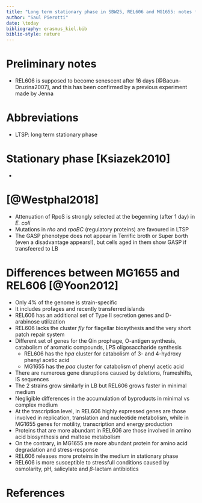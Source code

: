 ```yaml
---
title: "Long term stationary phase in SBW25, REL606 and MG1655: notes from the literature"
author: "Saul Pierotti"
date: \today
bibliography: erasmus_kiel.bib
biblio-style: nature
---
```


# Preliminary notes
* REL606 is supposed to become senescent after 16 days [@Bacun-Druzina2007], and this has been confirmed by a previous experiment made by Jenna

# Abbreviations
* LTSP: long term stationary phase

# Stationary phase [Ksiazek2010]
* 

# [@Westphal2018]
* Attenuation of RpoS is strongly selected at the begenning (after 1 day) in *E. coli*
* Mutations in *rho* and *rpoBC* (regulatory proteins) are favoured in LTSP
* The GASP phenotype does not appear in Terrific broth or Super borth (even a disadvantage appears!), but cells aged in them show GASP if transfeered to LB

# Differences between MG1655 and REL606 [@Yoon2012]
* Only 4% of the genome is strain-specific 
* It includes profages and recently transferred islands
* REL606 has an additional set of Type II secretion genes and D-arabinose utilization
* REL606 lacks the cluster *fly* for flagellar biosythesis and the very short patch repair system
* Different set of genes for the Qin prophage, O-antigen synthesis, catabolism of aromatic compounds, LPS oligosaccharide synthesis
	* REL606 has the *hpa* cluster for catabolism of 3- and 4-hydroxy phenyl acetic acid
	* MG1655 has the *paa* cluster for catabolism of phenyl acetic acid
* There are numerous gene disruptions caused by deletions, frameshifts, IS sequences
* The 2 strains grow similarly in LB but REL606 grows faster in minimal medium
* Negligible differences in the accumulation of byproducts in minimal vs complex medium
* At the trascription level, in REL606 highly expressed genes are those involved in replication, translation and nucleotide metabolism, while in MG1655 genes for motility, transcription and energy production
* Proteins that are more abundant in REL606 are those involved in amino acid biosynthesis and maltose metabolism
* On the contrary, in MG1655 are more abundant protein for amino acid degradation and stress-response
* REL606 releases more proteins in the medium in stationary phase
* REL606 is more susceptible to stressfull conditions caused by osmolarity, pH, salicylate and $\beta$-lactam antibiotics

# References

